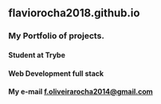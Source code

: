 ## flaviorocha2018.github.io
### My Portfolio of projects.
#### Student at Trybe
#### Web Development full stack
#### My e-mail f.oliveirarocha2014@gmail.com

